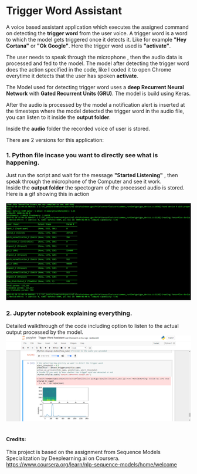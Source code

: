 # Trigger Word Assistant
A voice based assistant application which executes the assigned command on detecting the **trigger word** from the user voice. A trigger word is a word to which the model gets triggered once it detects it. Like for example **"Hey Cortana"** or **"Ok Google"**. Here the trigger word used is **"activate"**. 

The user needs to speak through the microphone , then the audio data is processed and fed to the model. The model after detecting the trigger word does the action specified in the code, like I coded it to open Chrome everytime it detects that the user has spoken **activate**.

The Model used for detecting trigger word uses a **deep Recurrent Neural Network** with **Gated Recurrent Units (GRU)**.
The model is build using Keras.

After the audio is processed by the model a notification alert is inserted at the timesteps where the model detected the trigger word in the audio file, you can listen to it inside the **output folder**.

Inside the **audio** folder the recorded voice of user is stored.
  


There are 2 versions for this application: 
### 1. Python file incase you want to directly see what is happening.
Just run the script and wait for the message **"Started Listening"** , then speak through the microphone of the Computer and see it work.
<br>Inside the **output folder** the spectogram of the processed audio is stored.
Here is a gif showing this in action<br><br>
![Alt Text](images/2.gif)



### 2. Jupyter notebook explaining everything.
Detailed walkthrough of the code including option to listen to the actual output processed by the model.
![Alternate image text](images/1.png)<br><br>





#### Credits: 
This project is based on the assignment from Sequence Models Specialization by Deeplearning.ai on Coursera.
https://www.coursera.org/learn/nlp-sequence-models/home/welcome
